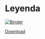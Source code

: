 # Leyenda

[![Binder](https://mybinder.org/badge_logo.svg)](https://mybinder.org/v2/gh/Eccsx/Leyenda/main?labpath=Leyenda_image_classification.ipynb)

[Download](https://drive.google.com/drive/folders/1ruYwwj53chRn4GMy4Up2Cjk_3f-1H80z?usp=sharing)
